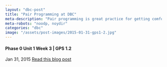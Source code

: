 ```yaml
---
layout: "dbc-post"
title: "Pair Programming at DBC"
meta-description: "Pair programming is great practice for getting comfortable with coding and to learn from and teach each other."
meta-robots: "noodp, noydir"
categories: "dbc"
image: "/assets/post-images/2015-01-31-gps1-2.jpg"
---
```

<h4>Phase 0 Unit 1 Week 3 | GPS 1.2</h4>
<span class="meta">Jan 31, 2015</span>
<a href="http://jannypie.github.io/blog/gps1-2.html" title="Read more">Read this blog post</a>